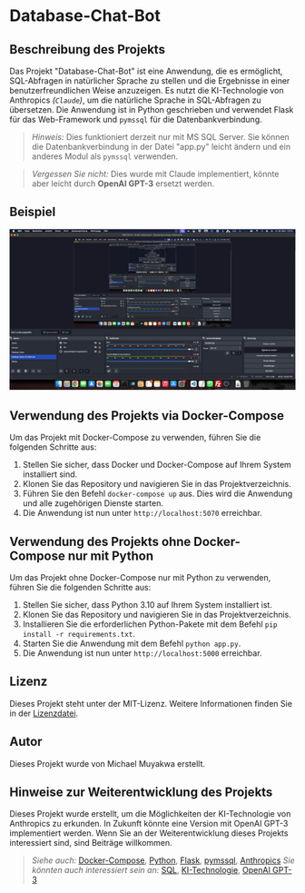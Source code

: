 # Database-Chat-Bot

## Beschreibung des Projekts

Das Projekt "Database-Chat-Bot" ist eine Anwendung, die es ermöglicht, SQL-Abfragen in natürlicher Sprache zu stellen und die Ergebnisse in einer benutzerfreundlichen Weise anzuzeigen. Es nutzt die KI-Technologie von Anthropics _(`Claude`)_, um die natürliche Sprache in SQL-Abfragen zu übersetzen. Die Anwendung ist in Python geschrieben und verwendet Flask für das Web-Framework und `pymssql` für die Datenbankverbindung.

> _Hinweis:_ Dies funktioniert derzeit nur mit MS SQL Server. Sie können die Datenbankverbindung in der Datei "app.py" leicht ändern und ein anderes Modul als `pymssql` verwenden.

> _Vergessen Sie nicht:_ Dies wurde mit Claude implementiert, könnte aber leicht durch **OpenAI GPT-3** ersetzt werden.

## Beispiel

![Video-Demo](./video/demo-video.gif)

## Verwendung des Projekts via Docker-Compose

Um das Projekt mit Docker-Compose zu verwenden, führen Sie die folgenden Schritte aus:

1. Stellen Sie sicher, dass Docker und Docker-Compose auf Ihrem System installiert sind.
2. Klonen Sie das Repository und navigieren Sie in das Projektverzeichnis.
3. Führen Sie den Befehl `docker-compose up` aus. Dies wird die Anwendung und alle zugehörigen Dienste starten.
4. Die Anwendung ist nun unter `http://localhost:5070` erreichbar.

## Verwendung des Projekts ohne Docker-Compose nur mit Python

Um das Projekt ohne Docker-Compose nur mit Python zu verwenden, führen Sie die folgenden Schritte aus:

1. Stellen Sie sicher, dass Python 3.10 auf Ihrem System installiert ist.
2. Klonen Sie das Repository und navigieren Sie in das Projektverzeichnis.
3. Installieren Sie die erforderlichen Python-Pakete mit dem Befehl `pip install -r requirements.txt`.
4. Starten Sie die Anwendung mit dem Befehl `python app.py`.
5. Die Anwendung ist nun unter `http://localhost:5000` erreichbar.

## Lizenz

Dieses Projekt steht unter der MIT-Lizenz. Weitere Informationen finden Sie in der [Lizenzdatei](https://opensource.org/licenses/MIT).

## Autor

Dieses Projekt wurde von Michael Muyakwa erstellt.

## Hinweise zur Weiterentwicklung des Projekts

Dieses Projekt wurde erstellt, um die Möglichkeiten der KI-Technologie von Anthropics zu erkunden. In Zukunft könnte eine Version mit OpenAI GPT-3 implementiert werden. Wenn Sie an der Weiterentwicklung dieses Projekts interessiert sind, sind Beiträge willkommen.

> _Siehe auch:_ [Docker-Compose](https://www.google.com/search?q=docker-compose), [Python](https://www.google.com/search?q=python), [Flask](https://www.google.com/search?q=flask), [pymssql](https://www.google.com/search?q=pymssql), [Anthropics](https://www.google.com/search?q=anthropics)
> _Sie könnten auch interessiert sein an:_ [SQL](https://www.google.com/search?q=sql), [KI-Technologie](https://www.google.com/search?q=ki-technologie), [OpenAI GPT-3](https://www.google.com/search?q=openai+gpt-3)
